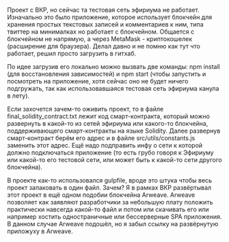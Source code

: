Проект с ВКР, но сейчас та тестовая сеть эфириума не работает.
Изначально это было приложение, которое использует блокчейн для хранения простых текстовых записей и комментариев к ним, типа твиттер на минималках но работает с блокчейном. Общается с блокчейном не напрямую, а через MetaMask - криптокошелек (расширение для браузера).
Делал давно и не помню как тут что работает, решил просто загрузить в гитхаб.

По идее загрузив его локально можно вызвать две команды: npm install (для восстановления зависимостей) и npm start (чтобы запустить и посмотреть на приложение, хотя сейчас оно не будет ничего подгружать, так как использовавшаяся тестовая сеть эфириума канула в лету).

Если захочется зачем-то оживить проект, то в файле final_solidity_contract.txt лежит код смарт-контракта, который можно развернуть в какой-то из сетей эфириума или какого-то блокчейна, поддерживающего смарт-контракты на языке Solidity. Далее развернув смарт-контракт берём его адрес и в файле src/utils/constants.js заменить этот адрес. Ещё надо подправить инфу о сети к которой должно подключаться приложение (то есть грубо говоря к Эфириуму или какой-то его тестовой сети, или может быть к какой-то сети другого блокчейна).

В проекте как-то использовался gulpfile, вроде это штука чтобы весь проект запаковать в один файл. Зачем? Я в рамках ВКР развёртывал этот проект в ещё одном подобии блокчейна Arweave. Аrweave позволяет как заявляют разработчики за небольшую плату положить практически навсегда какой-то файл и потом или скачивать его или например хостить одностраничные или бессерверные SPA приложения. В данном случае Arweave подошёл, но я забыл ссылку на развёрнутую приложуху в Arweave.
